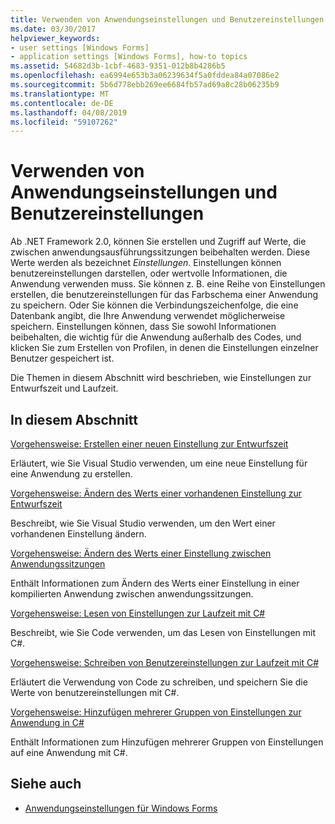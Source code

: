 ```yaml
---
title: Verwenden von Anwendungseinstellungen und Benutzereinstellungen
ms.date: 03/30/2017
helpviewer_keywords:
- user settings [Windows Forms]
- application settings [Windows Forms], how-to topics
ms.assetid: 54682d3b-1cbf-4683-9351-012b8b4286b5
ms.openlocfilehash: ea6994e653b3a06239634f5a0fddea84a07086e2
ms.sourcegitcommit: 5b6d778ebb269ee6684fb57ad69a8c28b06235b9
ms.translationtype: MT
ms.contentlocale: de-DE
ms.lasthandoff: 04/08/2019
ms.locfileid: "59107262"
---
```

# <a name="using-application-settings-and-user-settings"></a>Verwenden von Anwendungseinstellungen und Benutzereinstellungen
Ab .NET Framework 2.0, können Sie erstellen und Zugriff auf Werte, die zwischen anwendungsausführungssitzungen beibehalten werden. Diese Werte werden als bezeichnet *Einstellungen*. Einstellungen können benutzereinstellungen darstellen, oder wertvolle Informationen, die Anwendung verwenden muss. Sie können z. B. eine Reihe von Einstellungen erstellen, die benutzereinstellungen für das Farbschema einer Anwendung zu speichern. Oder Sie können die Verbindungszeichenfolge, die eine Datenbank angibt, die Ihre Anwendung verwendet möglicherweise speichern. Einstellungen können, dass Sie sowohl Informationen beibehalten, die wichtig für die Anwendung außerhalb des Codes, und klicken Sie zum Erstellen von Profilen, in denen die Einstellungen einzelner Benutzer gespeichert ist.  
  
 Die Themen in diesem Abschnitt wird beschrieben, wie Einstellungen zur Entwurfszeit und Laufzeit.  
  
## <a name="in-this-section"></a>In diesem Abschnitt  
 [Vorgehensweise: Erstellen einer neuen Einstellung zur Entwurfszeit](how-to-create-a-new-setting-at-design-time.md)  
  
 Erläutert, wie Sie Visual Studio verwenden, um eine neue Einstellung für eine Anwendung zu erstellen.  
  
 [Vorgehensweise: Ändern des Werts einer vorhandenen Einstellung zur Entwurfszeit](how-to-change-the-value-of-an-existing-setting-at-design-time.md)  
  
 Beschreibt, wie Sie Visual Studio verwenden, um den Wert einer vorhandenen Einstellung ändern.  
  
 [Vorgehensweise: Ändern des Werts einer Einstellung zwischen Anwendungssitzungen](how-to-change-the-value-of-a-setting-between-application-sessions.md)  
  
 Enthält Informationen zum Ändern des Werts einer Einstellung in einer kompilierten Anwendung zwischen anwendungssitzungen.  
  
 [Vorgehensweise: Lesen von Einstellungen zur Laufzeit mit C#](how-to-read-settings-at-run-time-with-csharp.md)  
  
 Beschreibt, wie Sie Code verwenden, um das Lesen von Einstellungen mit C#.  
  
 [Vorgehensweise: Schreiben von Benutzereinstellungen zur Laufzeit mit C#](how-to-write-user-settings-at-run-time-with-csharp.md)  
  
 Erläutert die Verwendung von Code zu schreiben, und speichern Sie die Werte von benutzereinstellungen mit C#.  
  
 [Vorgehensweise: Hinzufügen mehrerer Gruppen von Einstellungen zur Anwendung in C#](how-to-add-multiple-sets-of-settings-to-your-application-in-csharp.md)  
  
 Enthält Informationen zum Hinzufügen mehrerer Gruppen von Einstellungen auf eine Anwendung mit C#.  
  
## <a name="see-also"></a>Siehe auch

- [Anwendungseinstellungen für Windows Forms](application-settings-for-windows-forms.md)
